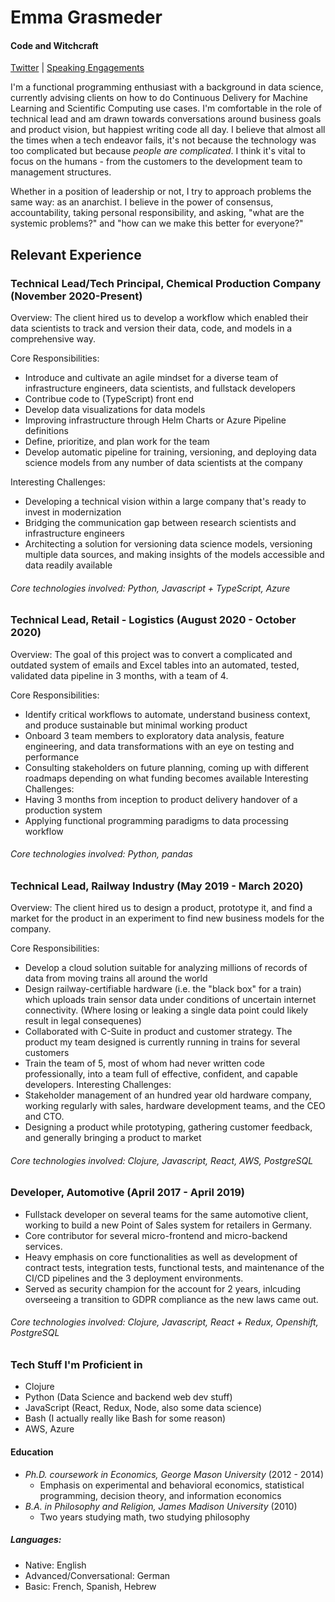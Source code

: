 # Emma Grasmeder
#### Code and Witchcraft

[Twitter](https://twitter.com/emgrasmeder) | [Speaking Engagements](speaking-engagements.md)

I'm a functional programming enthusiast with a background in data science, currently advising clients on how to do Continuous Delivery for Machine Learning and Scientific Computing use cases. I'm comfortable in the role of technical lead and am drawn towards conversations around business goals and product vision, but happiest writing code all day. I believe that almost all the times when a tech endeavor fails, it's not because the technology was too complicated but because _people are complicated_. I think it's vital to focus on the humans - from the customers to the development team to management structures. 

Whether in a position of leadership or not, I try to approach problems the same way: as an anarchist. I believe in the power of consensus, accountability, taking personal responsibility, and asking, "what are the systemic problems?" and "how can we make this better for everyone?"

## Relevant Experience
### Technical Lead/Tech Principal, Chemical Production Company (November 2020-Present)
Overview: The client hired us to develop a workflow which enabled their data scientists to track and version their data, code, and models in a comprehensive way.

Core Responsibilities:
- Introduce and cultivate an agile mindset for a diverse team of infrastructure engineers, data scientists, and fullstack developers
- Contribue code to (TypeScript) front end
- Develop data visualizations for data models
- Improving infrastructure through Helm Charts or Azure Pipeline definitions
- Define, prioritize, and plan work for the team
- Develop automatic pipeline for training, versioning, and deploying data science models from any number of data scientists at the company

Interesting Challenges:
- Developing a technical vision within a large company that's ready to invest in modernization
- Bridging the communication gap between research scientists and infrastructure engineers
- Architecting a solution for versioning data science models, versioning multiple data sources, and making insights of the models accessible and data readily available
###### Core technologies involved: Python, Javascript + TypeScript, Azure


### Technical Lead, Retail - Logistics (August 2020 - October 2020)
Overview: The goal of this project was to convert a complicated and outdated system of emails and Excel tables into an automated, tested, validated data pipeline in 3 months, with a team of 4.

Core Responsibilities: 
- Identify critical workflows to automate, understand business context, and produce sustainable but minimal working product
- Onboard 3 team members to exploratory data analysis, feature engineering, and data transformations with an eye on testing and performance 
- Consulting stakeholders on future planning, coming up with different roadmaps depending on what funding becomes available 
Interesting Challenges:
- Having 3 months from inception to product delivery handover of a production system
- Applying functional programming paradigms to data processing workflow

###### Core technologies involved: Python, pandas

### Technical Lead, Railway Industry (May 2019 - March 2020)
Overview: The client hired us to design a product, prototype it, and find a market for the product in an experiment to find new business models for the company.

Core Responsibilities:
- Develop a cloud solution suitable for analyzing millions of records of data from moving trains all around the world
- Design railway-certifiable hardware (i.e. the "black box" for a train) which uploads train sensor data under conditions of uncertain internet connectivity. (Where losing or leaking a single data point could likely result in legal consequenes)
- Collaborated with C-Suite in product and customer strategy. The product my team designed is currently running in trains for several customers
- Train the team of 5, most of whom had never written code professionally, into a team full of effective, confident, and capable developers.
Interesting Challenges:
- Stakeholder management of an hundred year old hardware company, working regularly with sales, hardware development teams, and the CEO and CTO. 
- Designing a product while prototyping, gathering customer feedback, and generally bringing a product to market

###### Core technologies involved: Clojure, Javascript, React, AWS, PostgreSQL

### Developer, Automotive (April 2017 - April 2019)
- Fullstack developer on several teams for the same automotive client, working to build a new Point of Sales system for retailers in Germany. 
- Core contributor for several micro-frontend and micro-backend services.
- Heavy emphasis on core functionalities as well as development of contract tests, integration tests, functional tests, and maintenance of the CI/CD pipelines and the 3 deployment environments. 
- Served as security champion for the account for 2 years, inlcuding overseeing a transition to GDPR compliance as the new laws came out.
###### Core technologies involved: Clojure, Javascript, React + Redux, Openshift, PostgreSQL

### Tech Stuff I'm Proficient in
- Clojure
- Python (Data Science and backend web dev stuff) 
- JavaScript (React, Redux, Node, also some data science)
- Bash (I actually really like Bash for some reason)
- AWS, Azure


#### Education
- *Ph.D. coursework in Economics, George Mason University* (2012 - 2014)
  - Emphasis on experimental and behavioral economics, statistical programming, decision theory, and information economics
- *B.A. in Philosophy and Religion, James Madison University* (2010)
  -  Two years studying math, two studying philosophy

##### Languages: 
- Native: English
- Advanced/Conversational: German
- Basic: French, Spanish, Hebrew
